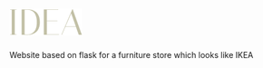 # <img src="static/icons/logo.png" alt="logo">

Website based on flask for a furniture store which looks like IKEA
